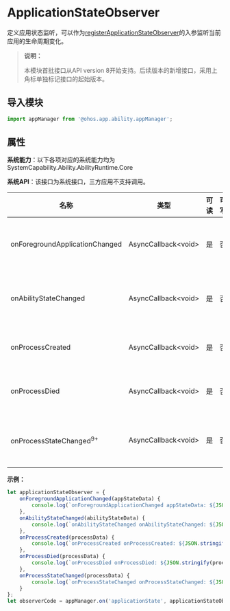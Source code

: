 # ApplicationStateObserver

定义应用状态监听，可以作为[registerApplicationStateObserver](js-apis-application-appManager.md#appmanagerregisterapplicationstateobserver8)的入参监听当前应用的生命周期变化。

> **说明：**
> 
> 本模块首批接口从API version 8开始支持。后续版本的新增接口，采用上角标单独标记接口的起始版本。 

## 导入模块

```ts
import appManager from '@ohos.app.ability.appManager';
```

## 属性

**系统能力**：以下各项对应的系统能力均为SystemCapability.Ability.AbilityRuntime.Core

**系统API**：该接口为系统接口，三方应用不支持调用。

| 名称                             | 类型                    | 可读 | 可写 | 说明   |
| -------------------------------- | ---------------------- | ---- | ---- | ------------------ |
| onForegroundApplicationChanged   | AsyncCallback\<void>   | 是   | 否   | 应用前后台状态发生变化时执行的回调函数。传入参数类型是[AppStateData](js-apis-inner-application-appStateData.md)。 |
| onAbilityStateChanged            | AsyncCallback\<void>   | 是   | 否  | ability状态发生变化时执行的回调函数。传入参数类型是[AppStateData](js-apis-inner-application-appStateData.md)。   |
| onProcessCreated                 | AsyncCallback\<void>   | 是   | 否   | 进程创建时执行的回调函数。传入参数类型是[ProcessData](js-apis-inner-application-processData.md)。          |
| onProcessDied                     | AsyncCallback\<void>   | 是   | 否   | 进程销毁时执行的回调函数。传入参数类型是[ProcessData](js-apis-inner-application-processData.md)。          |
| onProcessStateChanged<sup>9+</sup> | AsyncCallback\<void>   | 是   | 否   | 进程状态更新时执行的回调函数。传入参数类型是[ProcessData](js-apis-inner-application-processData.md)。        |

**示例：**
```ts
let applicationStateObserver = {
    onForegroundApplicationChanged(appStateData) {
        console.log(`onForegroundApplicationChanged appStateData: ${JSON.stringify(appStateData)}`);
    },
    onAbilityStateChanged(abilityStateData) {
        console.log(`onAbilityStateChanged onAbilityStateChanged: ${JSON.stringify(abilityStateData)}`);
    },
    onProcessCreated(processData) {
        console.log(`onProcessCreated onProcessCreated: ${JSON.stringify(processData)}`);
    },
    onProcessDied(processData) {
        console.log(`onProcessDied onProcessDied: ${JSON.stringify(processData)}`);
    },
    onProcessStateChanged(processData) {
        console.log(`onProcessStateChanged onProcessStateChanged: ${JSON.stringify(processData)}`);
    }
};
let observerCode = appManager.on('applicationState', applicationStateObserver);
```